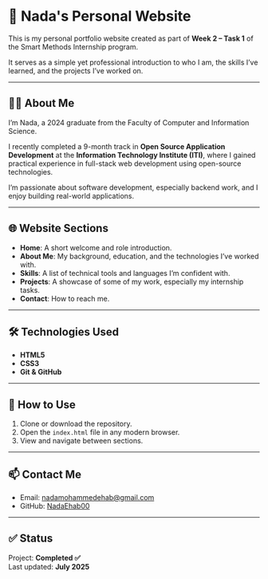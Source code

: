 # 🎨 Nada's Personal Website

This is my personal portfolio website created as part of **Week 2 – Task 1** of the Smart Methods Internship program.

It serves as a simple yet professional introduction to who I am, the skills I’ve learned, and the projects I’ve worked on.

---

## 👩‍💻 About Me

I’m Nada, a 2024 graduate from the Faculty of Computer and Information Science.

I recently completed a 9-month track in **Open Source Application Development** at the **Information Technology Institute (ITI)**, where I gained practical experience in full-stack web development using open-source technologies.

I’m passionate about software development, especially backend work, and I enjoy building real-world applications.

---

## 🌐 Website Sections

- **Home**: A short welcome and role introduction.
- **About Me**: My background, education, and the technologies I’ve worked with.
- **Skills**: A list of technical tools and languages I’m confident with.
- **Projects**: A showcase of some of my work, especially my internship tasks.
- **Contact**: How to reach me.

---

## 🛠 Technologies Used

- **HTML5**
- **CSS3**
- **Git & GitHub**

---

## 🚀 How to Use

1. Clone or download the repository.
2. Open the `index.html` file in any modern browser.
3. View and navigate between sections.

---



## 📫 Contact Me

- Email: nadamohammedehab@gmail.com
- GitHub: [NadaEhab00](https://github.com/NadaEhab00)

---

## ✅ Status

Project: **Completed ✅**  
Last updated: **July 2025**
